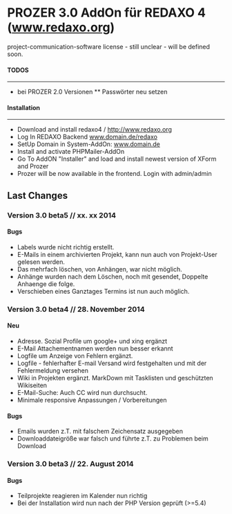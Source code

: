 PROZER 3.0 AddOn für REDAXO 4 (www.redaxo.org)
=============

project-communication-software
license - still unclear - will be defined soon.


#### TODOS
-------
* bei PROZER 2.0 Versionen
** Passwörter neu setzen


#### Installation
-------
* Download and install redaxo4 / http://www.redaxo.org
* Log In REDAXO Backend www.domain.de/redaxo
* SetUp Domain in System-AddOn: www.domain.de
* Install and activate PHPMailer-AddOn
* Go To AddON "Installer" and load and install newest version of XForm and Prozer
* Prozer will be now available in the frontend. Login with admin/admin


Last Changes
-------

### Version 3.0 beta5 // xx. xx 2014


#### Bugs

* Labels wurde nicht richtig erstellt.
* E-Mails in einem archivierten Projekt, kann nun auch von Projekt-User gelesen werden.
* Das mehrfach löschen, von Anhängen, war nicht möglich.
* Anhänge wurden nach dem Löschen, noch mit gesendet, Doppelte Anhaenge die folge.
* Verschieben eines Ganztages Termins ist nun auch möglich. 


### Version 3.0 beta4 // 28. November 2014

#### Neu

* Adresse. Sozial Profile um google+ und xing ergänzt
* E-Mail Attachementnamen werden nun besser erkannt
* Logfile um Anzeige von Fehlern ergänzt. 
* Logfile - fehlerhafter E-mail Versand wird festgehalten und mit der Fehlermeldung versehen
* Wiki in Projekten ergänzt. MarkDown mit Tasklisten und geschützten Wikiseiten
* E-Mail-Suche: Auch CC wird nun durchsucht.
* Minimale responsive Anpassungen / Vorbereitungen

#### Bugs

* Emails wurden z.T. mit falschem Zeichensatz ausgegeben
* Downloaddateigröße war falsch und führte z.T. zu Problemen beim Download


### Version 3.0 beta3 // 22. August 2014

#### Bugs

* Teilprojekte reagieren im Kalender nun richtig
* Bei der Installation wird nun nach der PHP Version geprüft (>=5.4)


